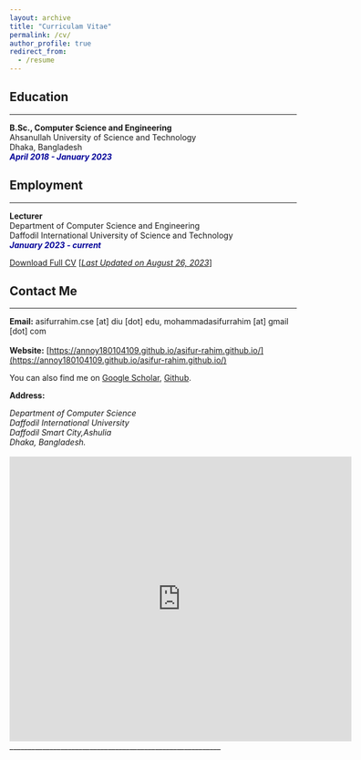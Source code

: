 ```yaml
---
layout: archive
title: "Curriculam Vitae"
permalink: /cv/
author_profile: true
redirect_from:
  - /resume
---
```


## Education 
-------------
<b>B.Sc., Computer Science and Engineering</b><br />
Ahsanullah University of Science and Technology<br />
Dhaka, Bangladesh<br />
<i style='color:#000099;'>**April 2018 - January 2023**</i>

## Employment 
-------------
<b>Lecturer</b><br />
Department of Computer Science and Engineering <br/>
Daffodil International University of Science and Technology<br />
<i style='color:#000099;'>**January 2023 - current**</i><br/>


[Download Full CV](https://annoy180104109.github.io/asifur-rahim.github.io/files/AsifurCV.pdf) [<ins>*Last Updated on August 26, 2023*</ins>]

## Contact Me
-------------

**Email:** asifurrahim.cse [at] diu [dot] edu, mohammadasifurrahim [at] gmail [dot] com<br /> 
 <br /> 
**Website:** [https://annoy180104109.github.io/asifur-rahim.github.io/](https://annoy180104109.github.io/asifur-rahim.github.io/) <br />

You can also find me on [Google Scholar](https://scholar.google.com/citations?user=5O9QMxUAAAAJ&hl=en), [Github](https://github.com/Annoy180104109).


**Address:**
<address>
Department of Computer Science <br /> 
Daffodil International University <br /> 
Daffodil Smart City,Ashulia <br />
Dhaka, Bangladesh. <br /> 
</address> 
<br /> 
<div class="mapouter"><div class="gmap_canvas"><iframe width="600" height="500" id="gmap_canvas" src="https://www.google.com/maps/place/Daffodil+Smart+City/@23.875601,90.320302,14z/data=!4m6!3m5!1s0x3755c23dd12bbc75:0x313d214552eabe56!8m2!3d23.8756013!4d90.3203018!16s%2Fg%2F11n_xzl12w?hl=en&entry=ttu" frameborder="0" scrolling="no" marginheight="0" marginwidth="0"></iframe><a href="https://fmovies-online.net"></a><br><style>.mapouter{position:relative;text-align:right;height:500px;width:600px;}</style><a href="https://www.embedgooglemap.net">embedgooglemap.net</a><style>.gmap_canvas {overflow:hidden;background:none!important;height:500px;width:600px;}</style></div></div>
__________________________________________________________